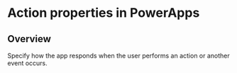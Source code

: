 <properties
    pageTitle="Action properties | Microsoft PowerApps"
    description="Reference information about properties such as OnSelect, OnChange, and OnVisible"
    services=""
    suite="powerapps"
    documentationCenter="na"
    authors="aftowen"
    manager="erikre"
    editor=""
    tags=""/>

<tags
   ms.service="powerapps"
   ms.devlang="na"
   ms.topic="article"
   ms.tgt_pltfrm="na"
   ms.workload="na"
   ms.date="03/07/2016"
   ms.author="anneta"/>

# Action properties in PowerApps #

## Overview ##
Specify how the app responds when the user performs an action or another event occurs.






